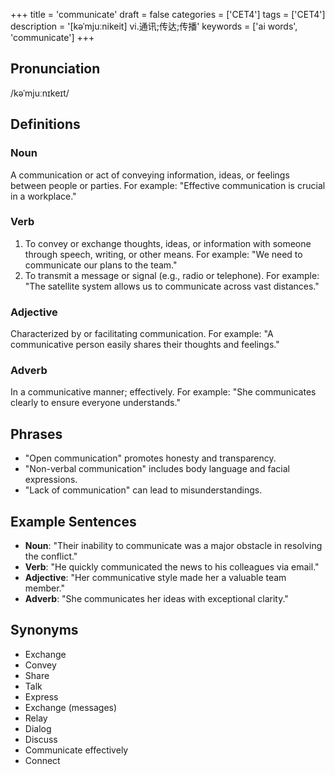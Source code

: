 +++
title = 'communicate'
draft = false
categories = ['CET4']
tags = ['CET4']
description = '[kəˈmjuːnikeit] vi.通讯;传达;传播'
keywords = ['ai words', 'communicate']
+++

## Pronunciation
/kəˈmjuːnɪkeɪt/

## Definitions
### Noun
A communication or act of conveying information, ideas, or feelings between people or parties. For example: "Effective communication is crucial in a workplace."

### Verb
1. To convey or exchange thoughts, ideas, or information with someone through speech, writing, or other means. For example: "We need to communicate our plans to the team."
2. To transmit a message or signal (e.g., radio or telephone). For example: "The satellite system allows us to communicate across vast distances."

### Adjective
Characterized by or facilitating communication. For example: "A communicative person easily shares their thoughts and feelings."

### Adverb
In a communicative manner; effectively. For example: "She communicates clearly to ensure everyone understands."

## Phrases
- "Open communication" promotes honesty and transparency.
- "Non-verbal communication" includes body language and facial expressions.
- "Lack of communication" can lead to misunderstandings.

## Example Sentences
- **Noun**: "Their inability to communicate was a major obstacle in resolving the conflict."
- **Verb**: "He quickly communicated the news to his colleagues via email."
- **Adjective**: "Her communicative style made her a valuable team member."
- **Adverb**: "She communicates her ideas with exceptional clarity."

## Synonyms
- Exchange
- Convey
- Share
- Talk
- Express
- Exchange (messages)
- Relay
- Dialog
- Discuss
- Communicate effectively
- Connect
